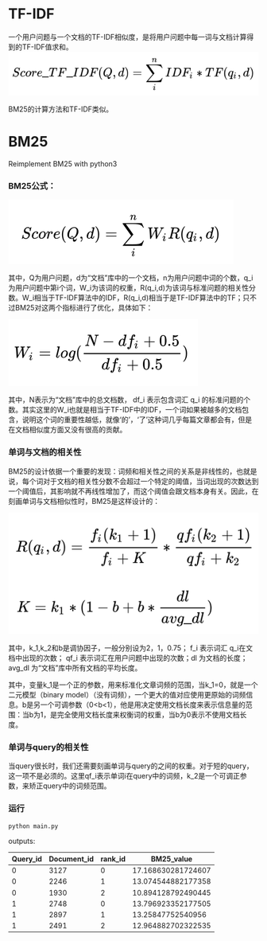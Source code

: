 # TF-IDF
一个用户问题与一个文档的TF-IDF相似度，是将用户问题中每一词与文档计算得到的TF-IDF值求和。
![avatar](./fig/0.png)

BM25的计算方法和TF-IDF类似。

# BM25
Reimplement BM25 with python3
### BM25公式：
![avatar](./fig/1.png)

其中，Q为用户问题，d为“文档”库中的一个文档，n为用户问题中词的个数，q_i为用户问题中第i个词，W_i为该词的权重，R(q_i,d)为该词与标准问题的相关性分数。W_i相当于TF-IDF算法中的IDF，R(q_i,d)相当于是TF-IDF算法中的TF；只不过BM25对这两个指标进行了优化，具体如下：


![avatar](./fig/2.png)

其中，N表示为“文档”库中的总文档数， df_i 表示包含词汇 q_i 的标准问题的个数。其实这里的W_i也就是相当于TF-IDF中的IDF，一个词如果被越多的文档包含，说明这个词的重要性越低，就像‘的’，‘了’这种词几乎每篇文章都会有，但是在文档相似度方面又没有很高的贡献。


### 单词与文档的相关性
BM25的设计依据一个重要的发现：词频和相关性之间的关系是非线性的，也就是说，每个词对于文档的相关性分数不会超过一个特定的阈值，当词出现的次数达到一个阈值后，其影响就不再线性增加了，而这个阈值会跟文档本身有关。因此，在刻画单词与文档相似性时，BM25是这样设计的：

![avatar](./fig/3.png)

其中，k_1,k_2和b是调协因子，一般分别设为2，1，0.75； f_i 表示词汇 q_i在文档中出现的次数； qf_i 表示词汇在用户问题中出现的次数；dl 为文档的长度； avg_dl 为“文档”库中所有文档的平均长度。

其中，变量k_1是一个正的参数，用来标准化文章词频的范围，当k_1=0，就是一个二元模型（binary model）（没有词频），一个更大的值对应使用更原始的词频信息。b是另一个可调参数（0<b<1），他是用决定使用文档长度来表示信息量的范围：当b为1，是完全使用文档长度来权衡词的权重，当b为0表示不使用文档长度。


### 单词与query的相关性
当query很长时，我们还需要刻画单词与query的之间的权重。对于短的query，这一项不是必须的。这里qf_i表示单词i在query中的词频，k_2是一个可调正参数，来矫正query中的词频范围。

### 运行
```
python main.py
```

outputs:

| Query_id | Document_id |  rank_id | BM25_value |
|------|------|------|------|
|0	|3127	|0	|17.168630281724607|
|0	|2246	|1	|13.074544882177358|
|0	|1930	|2	|10.894128792490445|
|1	|2748	|0	|13.796923352177505|
|1	|2897	|1	|13.25847752540956|
|1	|2491	|2	|12.964882702322535|

